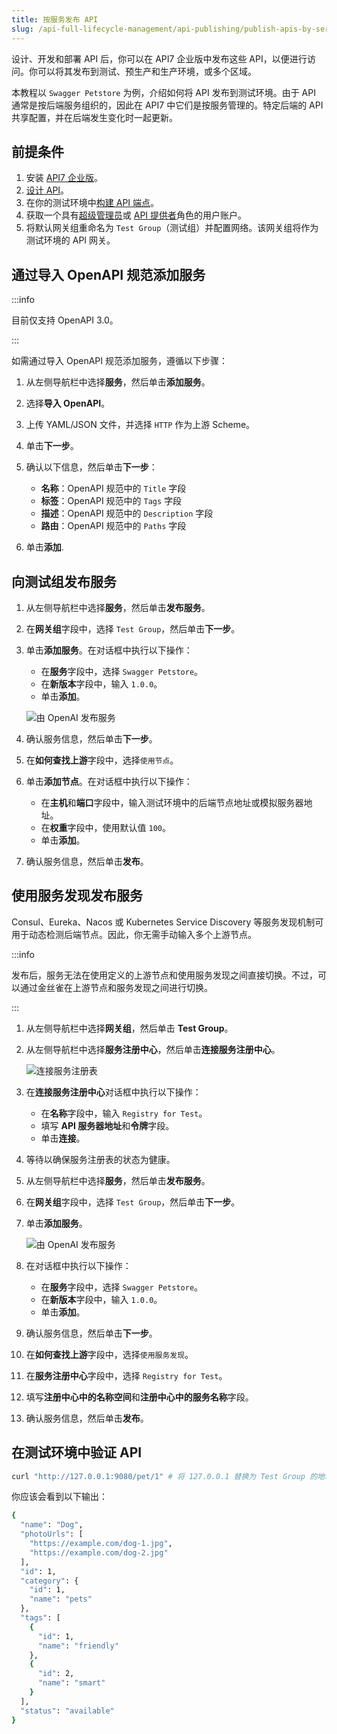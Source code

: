 ```yaml
---
title: 按服务发布 API
slug: /api-full-lifecycle-management/api-publishing/publish-apis-by-service
---
```


设计、开发和部署 API 后，你可以在 API7 企业版中发布这些 API，以便进行访问。你可以将其发布到测试、预生产和生产环境，或多个区域。

本教程以 `Swagger Petstore` 为例，介绍如何将 API 发布到测试环境。由于 API 通常是按后端服务组织的，因此在 API7 中它们是按服务管理的。特定后端的 API 共享配置，并在后端发生变化时一起更新。

## 前提条件

1. 安装 [API7 企业版](../../getting-started/install-api7-ee.md)。
2. [设计 API](../design-apis.md)。
3. 在你的测试环境中[构建 API 端点](../build-api-endpoints.md)。
4. 获取一个具有[超级管理员](../../administration/role-based-access-control.md#超级管理员)或 [API 提供者](../../administration/role-based-access-control.md#api提供者)角色的用户账户。
5. 将默认网关组重命名为 `Test Group`（测试组）并配置网络。该网关组将作为测试环境的 API 网关。

## 通过导入 OpenAPI 规范添加服务

:::info

目前仅支持 OpenAPI 3.0。

:::

如需通过导入 OpenAPI 规范添加服务，遵循以下步骤：

1. 从左侧导航栏中选择**服务**，然后单击**添加服务**。
2. 选择**导入 OpenAPI**。
3. 上传 YAML/JSON 文件，并选择 `HTTP` 作为上游 Scheme。
4. 单击**下一步**。
5. 确认以下信息，然后单击**下一步**： 
   
    - **名称**：OpenAPI 规范中的 `Title` 字段
    - **标签**：OpenAPI 规范中的 `Tags` 字段
    - **描述**：OpenAPI 规范中的 `Description` 字段
    - **路由**：OpenAPI 规范中的 `Paths` 字段

6. 单击**添加**.

## 向测试组发布服务

1. 从左侧导航栏中选择**服务**，然后单击**发布服务**。
2. 在**网关组**字段中，选择 `Test Group`，然后单击**下一步**。
3. 单击**添加服务**。在对话框中执行以下操作：
    - 在**服务**字段中，选择 `Swagger Petstore`。
    - 在**新版本**字段中，输入 `1.0.0`。
    - 单击**添加**。

    ![由 OpenAI 发布服务](https://static.apiseven.com/uploads/2023/12/08/aLEbM09O_publish-service-openAI_zh.png)

4. 确认服务信息，然后单击**下一步**。
5. 在**如何查找上游**字段中，选择`使用节点`。
7. 单击**添加节点**。在对话框中执行以下操作：
    - 在**主机**和**端口**字段中，输入测试环境中的后端节点地址或模拟服务器地址。
    - 在**权重**字段中，使用默认值 `100`。
    - 单击**添加**。
6. 确认服务信息，然后单击**发布**。

## 使用服务发现发布服务

Consul、Eureka、Nacos 或 Kubernetes Service Discovery 等服务发现机制可用于动态检测后端节点。因此，你无需手动输入多个上游节点。

:::info

发布后，服务无法在使用定义的上游节点和使用服务发现之间直接切换。不过，可以通过金丝雀在上游节点和服务发现之间进行切换。

:::

1. 从左侧导航栏中选择**网关组**，然后单击 **Test Group**。
2. 从左侧导航栏中选择**服务注册中心**，然后单击**连接服务注册中心**。

    ![连接服务注册表](https://static.apiseven.com/uploads/2023/12/08/8VSvYX9n_connect-service-registry_zh.png)

3. 在**连接服务注册中心**对话框中执行以下操作：
    - 在**名称**字段中，输入 `Registry for Test`。
    - 填写 **API 服务器地址**和**令牌**字段。
    - 单击**连接**。
4. 等待以确保服务注册表的状态为健康。
5. 从左侧导航栏中选择**服务**，然后单击**发布服务**。
6. 在**网关组**字段中，选择 `Test Group`，然后单击**下一步**。
7. 单击**添加服务**。

    ![由 OpenAI 发布服务](https://static.apiseven.com/uploads/2023/12/08/aLEbM09O_publish-service-openAI_zh.png)

8. 在对话框中执行以下操作：
    - 在**服务**字段中，选择 `Swagger Petstore`。
    - 在**新版本**字段中，输入 `1.0.0`。
    - 单击**添加**。
8. 确认服务信息，然后单击**下一步**。
9. 在**如何查找上游**字段中，选择`使用服务发现`。
11. 在**服务注册中心**字段中，选择 `Registry for Test`。
12. 填写**注册中心中的名称空间**和**注册中心中的服务名称**字段。
13. 确认服务信息，然后单击**发布**。

## 在测试环境中验证 API

```bash
curl "http://127.0.0.1:9080/pet/1" # 将 127.0.0.1 替换为 Test Group 的地址。
```

你应该会看到以下输出：

```bash
{
  "name": "Dog",
  "photoUrls": [
    "https://example.com/dog-1.jpg",
    "https://example.com/dog-2.jpg"
  ],
  "id": 1,
  "category": {
    "id": 1,
    "name": "pets"
  },
  "tags": [
    {
      "id": 1,
      "name": "friendly"
    },
    {
      "id": 2,
      "name": "smart"
    }
  ],
  "status": "available"
}
